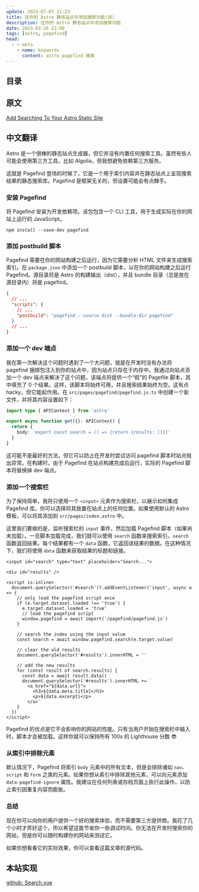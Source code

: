 ```yaml
---
update: 2023-07-07 11:23
title: 在你的 Astro 静态站点中添加搜索功能(译)
description: 在你的 Astro 静态站点中添加搜索功能
date: 2023-03-26 22:00
tags: [astro, pagefind]
head:
  - - meta
    - name: keywords
      content: astro pagefind 搜索
---
```


## 目录

## 原文

[Add Searching To Your Astro Static Site](https://blog.otterlord.dev/post/astro-search/)

## 中文翻译

Astro 是一个很棒的静态站点生成器，但它并没有内置任何搜索工具。虽然有些人可能会使用第三方工具，比如 Algolia，但我想避免依赖第三方服务。

这就是 Pagefind 登场的时候了，它是一个用于索引内容并在静态站点上呈现搜索结果的静态搜索库。Pagefind 是框架无关的，但设置可能会有点棘手。

### 安装 Pagefind

将 Pagefind 安装为开发依赖项。该包包含一个 CLI 工具，用于生成实际在你的网站上运行的 JavaScript。

`npm install --save-dev pagefind`


### 添加 postbuild 脚本

Pagefind 需要在你的网站构建之后运行，因为它需要分析 HTML 文件来生成搜索索引。在 `package.json` 中添加一个 postbuild 脚本，以在你的网站构建之后运行 Pagefind。源目录将是 Astro 的构建输出（dist），并且 bundle 目录（总是放在源目录内）将是 pagefind。

```json
{
  // ...
  "scripts": {
    // ...
    "postbuild": "pagefind --source dist --bundle-dir pagefind"
  }
  // ...
}
```

### 添加一个 dev 端点

我在第一次解决这个问题时遇到了一个大问题，就是在开发时没有办法将 pagefind 捆绑包注入到你的站点中，因为站点只存在于内存中。我通过向站点添加一个 dev 端点来解决了这个问题，该端点将提供一个“假”的 Pagefile 脚本，其中填充了 0 个结果。这样，该脚本将始终可用，并且搜索结果始终为空。这有点 hacky，但它能起作用。在 `src/pages/pagefind/pagefind.js.ts` 中创建一个新文件，并将其内容设置如下：

```ts
import type { APIContext } from 'astro'

export async function get({}: APIContext) {
  return {
    body: 'export const search = () => {return {results: []}}'
  }
}
```

这可能不是最好的方法，但它可以防止在开发时尝试访问 pagefind 脚本时站点抛出异常。在构建时，由于 Pagefind 在站点构建完成后运行，实际的 Pagefind 脚本将替换掉 dev 端点。

### 添加一个搜索栏

为了保持简单，我将只使用一个 `<input>` 元素作为搜索栏，以展示如何集成 Pagefind 库。你可以选择将其放置在站点上的任何位置。如果使用默认的 Astro 模板，可以将其添加到 `src/pages/index.astro` 中。

这里我们要做的是，监听搜索栏的 `input` 事件，然后加载 Pagefind 脚本（如果尚未加载）。一旦脚本加载完成，我们就可以使用 `search` 函数来搜索索引。`search` 函数返回结果。每个结果都有一个 `data` 函数，它返回该结果的数据。在这种情况下，我们将使用 `data` 函数来获取结果的标题和链接。

```astro
<input id="search" type="text" placeholder="Search...">

<div id="results" />

<script is:inline>
  document.querySelector('#search')?.addEventListener('input', async e => {
    // only load the pagefind script once
    if (e.target.dataset.loaded !== 'true') {
      e.target.dataset.loaded = 'true'
      // load the pagefind script
      window.pagefind = await import('/pagefind/pagefind.js')
    }

    // search the index using the input value
    const search = await window.pagefind.search(e.target.value)

    // clear the old results
    document.querySelector('#results').innerHTML = ''

    // add the new results
    for (const result of search.results) {
      const data = await result.data()
      document.querySelector('#results').innerHTML += `
        <a href="${data.url}">
          <h3>${data.meta.title}</h3>
          <p>${data.excerpt}</p>
        </a>`
    }
  })
</script>
```

Pagefind 的优点是它不会影响你的网站的性能。只有当用户开始在搜索栏中输入时，脚本才会被加载。这样你就可以保持所有 100s 的 Lighthouse 分数 😎


### 从索引中排除元素

默认情况下，Pagefind 将索引 `body` 元素中的所有文本，但是会排除诸如 `nav`、`script` 和 `form` 之类的元素。如果你想从索引中排除其他元素，可以向元素添加 `data-pagefind-ignore` 属性。我建议在任何列表或存档页面上执行此操作，以防止索引因重复内容而膨胀。

### 总结

现在你可以向你的用户提供一个好的搜索体验，而不需要第三方提供商。我花了几个小时才弄好这个，所以希望这能节省你一些调试时间。你无法在开发时搜索你的网站，但是你可以随时构建你的网站来测试它。

如果你想看看它的实际效果，你可以查看这篇文章的源代码。

## 本站实现

[github: Search.vue](https://github.com/byronogis/my-website-base-astro/blob/main/src/components/Search.vue)
